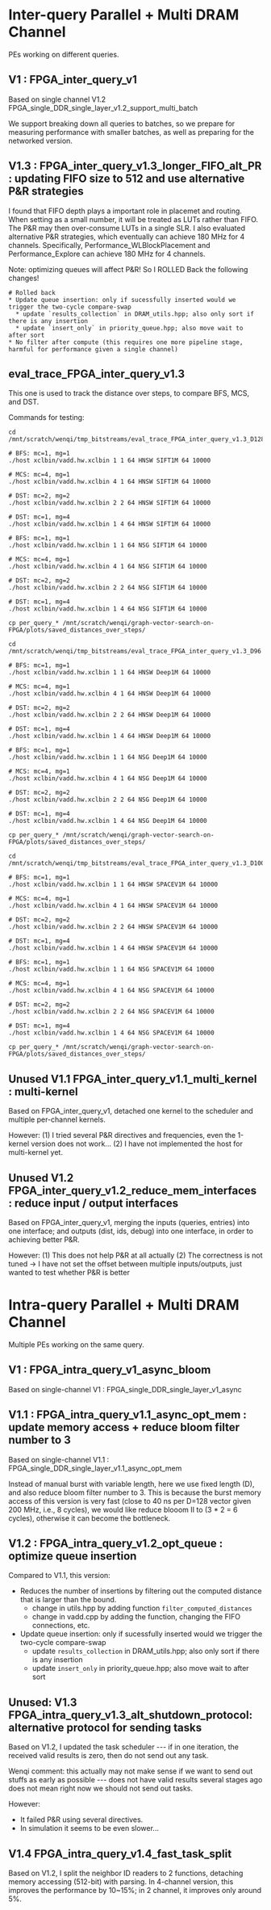 # Inter-query Parallel + Multi DRAM Channel

PEs working on different queries.

## V1 : FPGA_inter_query_v1

Based on single channel V1.2 FPGA_single_DDR_single_layer_v1.2_support_multi_batch

We support breaking down all queries to batches, so we prepare for measuring performance with smaller batches, as well as preparing for the networked version.

## V1.3 : FPGA_inter_query_v1.3_longer_FIFO_alt_PR : updating FIFO size to 512 and use alternative P&R strategies

I found that FIFO depth plays a important role in placemet and routing. When setting as a small number, it will be treated as LUTs rather than FIFO. The P&R may then over-consume LUTs in a single SLR. I also evaluated alternative P&R strategies, which eventually can achieve 180 MHz for 4 channels. Specifically, Performance_WLBlockPlacement and Performance_Explore can achieve 180 MHz for 4 channels.

Note: optimizing queues will affect P&R! So I ROLLED Back the following changes!
```
# Rolled back
* Update queue insertion: only if sucessfully inserted would we trigger the two-cycle compare-swap
  * update `results_collection` in DRAM_utils.hpp; also only sort if there is any insertion
  * update `insert_only` in priority_queue.hpp; also move wait to after sort
* No filter after compute (this requires one more pipeline stage, harmful for performance given a single channel)
```

## eval_trace_FPGA_inter_query_v1.3

This one is used to track the distance over steps, to compare BFS, MCS, and DST.

Commands for testing: 

```
cd /mnt/scratch/wenqi/tmp_bitstreams/eval_trace_FPGA_inter_query_v1.3_D128

# BFS: mc=1, mg=1
./host xclbin/vadd.hw.xclbin 1 1 64 HNSW SIFT1M 64 10000

# MCS: mc=4, mg=1
./host xclbin/vadd.hw.xclbin 4 1 64 HNSW SIFT1M 64 10000

# DST: mc=2, mg=2
./host xclbin/vadd.hw.xclbin 2 2 64 HNSW SIFT1M 64 10000

# DST: mc=1, mg=4
./host xclbin/vadd.hw.xclbin 1 4 64 HNSW SIFT1M 64 10000

# BFS: mc=1, mg=1
./host xclbin/vadd.hw.xclbin 1 1 64 NSG SIFT1M 64 10000

# MCS: mc=4, mg=1
./host xclbin/vadd.hw.xclbin 4 1 64 NSG SIFT1M 64 10000

# DST: mc=2, mg=2
./host xclbin/vadd.hw.xclbin 2 2 64 NSG SIFT1M 64 10000

# DST: mc=1, mg=4
./host xclbin/vadd.hw.xclbin 1 4 64 NSG SIFT1M 64 10000

cp per_query_* /mnt/scratch/wenqi/graph-vector-search-on-FPGA/plots/saved_distances_over_steps/
```

```
cd /mnt/scratch/wenqi/tmp_bitstreams/eval_trace_FPGA_inter_query_v1.3_D96

# BFS: mc=1, mg=1
./host xclbin/vadd.hw.xclbin 1 1 64 HNSW Deep1M 64 10000

# MCS: mc=4, mg=1
./host xclbin/vadd.hw.xclbin 4 1 64 HNSW Deep1M 64 10000

# DST: mc=2, mg=2
./host xclbin/vadd.hw.xclbin 2 2 64 HNSW Deep1M 64 10000

# DST: mc=1, mg=4
./host xclbin/vadd.hw.xclbin 1 4 64 HNSW Deep1M 64 10000

# BFS: mc=1, mg=1
./host xclbin/vadd.hw.xclbin 1 1 64 NSG Deep1M 64 10000

# MCS: mc=4, mg=1
./host xclbin/vadd.hw.xclbin 4 1 64 NSG Deep1M 64 10000

# DST: mc=2, mg=2
./host xclbin/vadd.hw.xclbin 2 2 64 NSG Deep1M 64 10000

# DST: mc=1, mg=4
./host xclbin/vadd.hw.xclbin 1 4 64 NSG Deep1M 64 10000

cp per_query_* /mnt/scratch/wenqi/graph-vector-search-on-FPGA/plots/saved_distances_over_steps/
```

```
cd /mnt/scratch/wenqi/tmp_bitstreams/eval_trace_FPGA_inter_query_v1.3_D100

# BFS: mc=1, mg=1
./host xclbin/vadd.hw.xclbin 1 1 64 HNSW SPACEV1M 64 10000

# MCS: mc=4, mg=1
./host xclbin/vadd.hw.xclbin 4 1 64 HNSW SPACEV1M 64 10000

# DST: mc=2, mg=2
./host xclbin/vadd.hw.xclbin 2 2 64 HNSW SPACEV1M 64 10000

# DST: mc=1, mg=4
./host xclbin/vadd.hw.xclbin 1 4 64 HNSW SPACEV1M 64 10000

# BFS: mc=1, mg=1
./host xclbin/vadd.hw.xclbin 1 1 64 NSG SPACEV1M 64 10000

# MCS: mc=4, mg=1
./host xclbin/vadd.hw.xclbin 4 1 64 NSG SPACEV1M 64 10000

# DST: mc=2, mg=2
./host xclbin/vadd.hw.xclbin 2 2 64 NSG SPACEV1M 64 10000

# DST: mc=1, mg=4
./host xclbin/vadd.hw.xclbin 1 4 64 NSG SPACEV1M 64 10000

cp per_query_* /mnt/scratch/wenqi/graph-vector-search-on-FPGA/plots/saved_distances_over_steps/
```

## Unused V1.1 FPGA_inter_query_v1.1_multi_kernel : multi-kernel

Based on FPGA_inter_query_v1, detached one kernel to the scheduler and multiple per-channel kernels.

However:
(1) I tried several P&R directives and frequencies, even the 1-kernel version does not work...
(2) I have not implemented the host for multi-kernel yet.

## Unused V1.2 FPGA_inter_query_v1.2_reduce_mem_interfaces : reduce input / output interfaces

Based on FPGA_inter_query_v1, merging the inputs (queries, entries) into one interface; and outputs (dist, ids, debug) into one interface, in order to achieving better P&R.

However:
(1) This does not help P&R at all actually
(2) The correctness is not tuned -> I have not set the offset between multiple inputs/outputs, just wanted to test whether P&R is better


# Intra-query Parallel + Multi DRAM Channel

Multiple PEs working on the same query.


## V1 : FPGA_intra_query_v1_async_bloom

Based on single-channel V1 : FPGA_single_DDR_single_layer_v1_async

## V1.1 : FPGA_intra_query_v1.1_async_opt_mem : update memory access + reduce bloom filter number to 3

Based on single-channel V1.1 : FPGA_single_DDR_single_layer_v1.1_async_opt_mem

Instead of manual burst with variable length, here we use fixed length (D), and also reduce bloom filter number to 3. This is because the burst memory access of this version is very fast (close to 40 ns per D=128 vector given 200 MHz, i.e., 8 cycles), we would like reduce blooom II to (3 * 2 = 6 cycles), otherwise it can become the bottleneck.

## V1.2 : FPGA_intra_query_v1.2_opt_queue : optimize queue insertion

Compared to V1.1, this version: 
* Reduces the number of insertions by filtering out the computed distance that is larger than the bound.
  * change in utils.hpp by adding function `filter_computed_distances`
  * change in vadd.cpp by adding the function, changing the FIFO connections, etc.
* Update queue insertion: only if sucessfully inserted would we trigger the two-cycle compare-swap
  * update `results_collection` in DRAM_utils.hpp; also only sort if there is any insertion
  * update `insert_only` in priority_queue.hpp; also move wait to after sort


## Unused: V1.3 FPGA_intra_query_v1.3_alt_shutdown_protocol: alternative protocol for sending tasks

Based on V1.2, I updated the task scheduler --- if in one iteration, the received valid results is zero, then do not send out any task. 

Wenqi comment: this actually may not make sense if we want to send out stuffs as early as possible --- does not have valid results several stages ago does not mean right now we should not send out tasks. 

However: 
* It failed P&R using several directives.
* In simulation it seems to be even slower...

## V1.4 FPGA_intra_query_v1.4_fast_task_split

Based on V1.2, I split the neighbor ID readers to 2 functions, detaching memory accessing (512-bit) with parsing. In 4-channel version, this improves the performance by 10~15%; in 2 channel, it improves only around 5%.